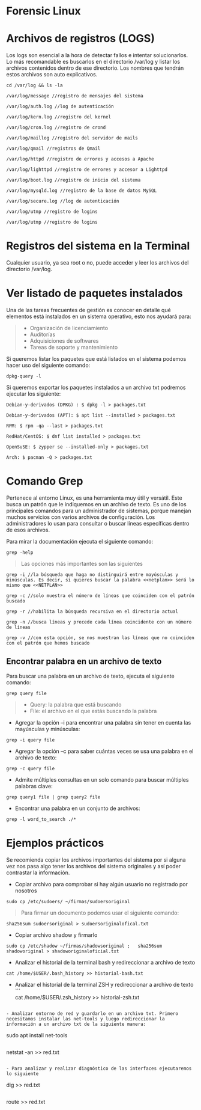 # Forensic Linux

# Archivos de registros (LOGS)

Los logs son esencial a la hora de detectar fallos e intentar solucionarlos. Lo más recomandable es buscarlos en el directorio /var/log y listar los archivos contenidos dentro de ese directorio. Los nombres que tendrán estos archivos son auto explicativos.

```
cd /var/log && ls -la
```

```
/var/log/message //registro de mensajes del sistema
```
```
/var/log/auth.log //log de autenticación 
```
```
/var/log/kern.log //registro del kernel     
```  
``` 
/var/log/cron.log //registro de crond      
```
``` 
/var/log/maillog //registro del servidor de mails      
```
``` 
/var/log/qmail //registros de Qmail      
```
``` 
/var/log/httpd //registro de errores y accesos a Apache      
```
``` 
/var/log/lighttpd //registro de errores y accesor a Lighttpd      
```
``` 
/var/log/boot.log //registro de inicio del sistema      
```
``` 
/var/log/mysqld.log //registro de la base de datos MySQL      
```
``` 
/var/log/secure.log //log de autenticación      
```
``` 
/var/log/utmp //registro de logins      
```
 ``` 
/var/log/utmp //registro de logins
``` 


# Registros del sistema en la Terminal

Cualquier usuario, ya sea root o no, puede acceder y leer los archivos del directorio /var/log.

# Ver listado de paquetes instalados

Una de las tareas frecuentes de gestión es conocer en detalle qué elementos está instalados en un sistema operativo, esto nos ayudará para:
> - Organización de licenciamiento
> - Auditorías
> - Adquisiciones de softwares
> - Tareas de soporte y mantenimiento

Si queremos listar los paquetes que está listados en el sistema podemos hacer uso del siguiente comando:

```
dpkg-query -l
```

Si queremos exportar los paquetes instalados a un archivo txt podremos ejecutar los siguiente: 

```
Debian-y-derivados (DPKG) : $ dpkg -l > packages.txt
```

```
Debian-y-derivados (APT): $ apt list --installed > packages.txt
```
```
RPM: $ rpm -qa --last > packages.txt
```

```
RedHat/CentOS: $ dnf list installed > packages.txt
```

```
OpenSuSE: $ zypper se --installed-only > packages.txt
```

```
Arch: $ pacman -Q > packages.txt
```

# Comando Grep

Pertenece al entorno Linux, es una herramienta muy útil y versátil. Este busca un patrón que le indiquemos en un archivo de texto. Es uno de los principales comandos para un administrador de sistemas, porque manejan muchos servicios con varios archivos de configuración. Los administradores lo usan para consultar o buscar líneas específicas dentro de esos archivos.

Para mirar la documentación ejecuta el siguiente comando:

```
grep -help
```

> Las opciones más importantes son las siguientes

```
grep -i //la búsqueda que haga no distinguirá entre mayúsculas y minúsculas. Es decir, si quieres buscar la palabra <<netplan>> será lo mismo que <<NETPLAN>>
```

``` 
grep -c //solo muestra el número de líneas que coinciden con el patrón buscado
```

```
grep -r //habilita la búsqueda recursiva en el directorio actual
```

```
grep -n //busca líneas y precede cada línea coincidente con un número de líneas
```

```
grep -v //con esta opción, se nos muestran las líneas que no coinciden con el patrón que hemos buscado
```

## Encontrar palabra en un archivo de texto

Para buscar una palabra en un archivo de texto, ejecuta el siguiente comando:

```
grep query file
```
> - Query: la palabra que está buscando 
> - File: el archivo en el que estás buscando la palabra

- Agregar la opción –i para encontrar una palabra sin tener en cuenta las mayúsculas y
minúsculas:

```
grep -i query file
```

- Agregar la opción –c para saber cuántas veces se usa una palabra en el archivo de texto:

```
grep -c query file
```

- Admite múltiples consultas en un solo comando para buscar múltiples palabras clave:

```
grep query1 file | grep query2 file
```

- Encontrar una palabra en un conjunto de archivos:

```
grep -l word_to_search ./*
```

# Ejemplos prácticos

Se recomienda copiar los archivos importantes del sistema por si alguna vez nos pasa algo tener los archivos del sistema originales y así poder contrastar la información.

- Copiar archivo para comprobar si hay algún usuario no registrado por nosotros

```
sudo cp /etc/sudoers/ ~/firmas/sudoersoriginal
```

> Para firmar un documento podemos usar el siguiente comando:

```
sha256sum sudoersoriginal > sudoersoriginalofical.txt
```

- Copiar archivo shadow y firmarlo

```
sudo cp /etc/shadow ~/firmas/shadowsoriginal ;   sha256sum shadoworiginal > shadoworiginaloficial.txt
```

- Analizar el historial de la terminal bash y redireccionar a archivo de texto

```
cat /home/$USER/.bash_history >> historial-bash.txt
```

- Analizar el historial de la terminal ZSH y redireccionar a archivo de texto                                                                                                   ```                                                                                     
cat /home/$USER/.zsh_history >> historial-zsh.txt                                     
```  

- Analizar entorno de red y guardarlo en un archivo txt. Primero necesitamos instalar las net-tools y luego redireccionar la información a un archivo txt de la siguiente manera: 

```
sudo apt install net-tools
```

```
netstat -an >> red.txt
```

- Para analizar y realizar diagnóstico de las interfaces ejecutaremos lo siguiente

```
dig >> red.txt
```

```
route >> red.txt
```
